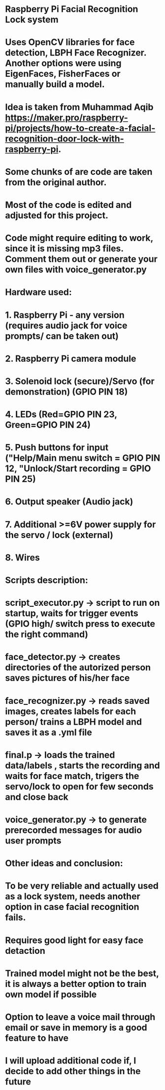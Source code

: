 # Raspberry Pi Facial Recognition Lock system
#
# Uses OpenCV libraries for face detection, LBPH Face Recognizer. Another options were using EigenFaces, FisherFaces or manually build a model.
# Idea is taken from Muhammad Aqib https://maker.pro/raspberry-pi/projects/how-to-create-a-facial-recognition-door-lock-with-raspberry-pi.
# Some chunks of are code are taken from the original author. 
# Most of the code is edited and adjusted for this project.
# Code might require editing to work, since it is missing mp3 files. Comment them out or generate your own files with voice_generator.py
#
# Hardware used: 
# 1. Raspberry Pi - any version (requires audio jack for voice prompts/ can be taken out)
# 2. Raspberry Pi camera module
# 3. Solenoid lock (secure)/Servo (for demonstration) (GPIO PIN 18)
# 4. LEDs (Red=GPIO PIN 23, Green=GPIO PIN 24)
# 5. Push buttons for input ("Help/Main menu switch = GPIO PIN 12, "Unlock/Start recording = GPIO PIN 25)
# 6. Output speaker (Audio jack)
# 7. Additional >=6V power supply for the servo / lock (external)
# 8. Wires 
#
# Scripts description:
# script_executor.py -> script to run on startup, waits for trigger events (GPIO high/ switch press to execute the right command)
# face_detector.py -> creates directories of the autorized person saves pictures of his/her face
# face_recognizer.py -> reads saved images, creates labels for each person/ trains a LBPH model and saves it as a .yml file
# final.p -> loads the trained data/labels , starts the recording and waits for face match, trigers the servo/lock to open for few seconds and close back
# voice_generator.py -> to generate prerecorded messages for audio user prompts
#
# Other ideas and conclusion:
# To be very reliable and actually used as a lock system, needs another option in case facial recognition fails.
# Requires good light for easy face detaction
# Trained model might not be the best, it is always a better option to train own model if possible
# Option to leave a voice mail through email or save in memory is a good feature to have
# I will upload additional code if, I decide to add other things in the future
